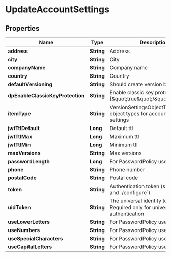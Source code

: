 

# UpdateAccountSettings

## Properties

Name | Type | Description | Notes
------------ | ------------- | ------------- | -------------
**address** | **String** | Address |  [optional]
**city** | **String** | City |  [optional]
**companyName** | **String** | Company name |  [optional]
**country** | **String** | Country |  [optional]
**defaultVersioning** | **String** | Should create version by default |  [optional]
**dpEnableClassicKeyProtection** | **String** | Enable classic key protection [\&quot;true\&quot;/\&quot;false\&quot;] |  [optional]
**itemType** | **String** | VersionSettingsObjectType defines object types for account version settings |  [optional]
**jwtTtlDefault** | **Long** | Default ttl |  [optional]
**jwtTtlMax** | **Long** | Maximum ttl |  [optional]
**jwtTtlMin** | **Long** | Minimum ttl |  [optional]
**maxVersions** | **String** | Max versions |  [optional]
**passwordLength** | **Long** | For PasswordPolicy use |  [optional]
**phone** | **String** | Phone number |  [optional]
**postalCode** | **String** | Postal code |  [optional]
**token** | **String** | Authentication token (see &#x60;/auth&#x60; and &#x60;/configure&#x60;) |  [optional]
**uidToken** | **String** | The universal identity token, Required only for universal_identity authentication |  [optional]
**useLowerLetters** | **String** | For PasswordPolicy use |  [optional]
**useNumbers** | **String** | For PasswordPolicy use |  [optional]
**useSpecialCharacters** | **String** | For PasswordPolicy use |  [optional]
**useCapitalLetters** | **String** | For PasswordPolicy use |  [optional]



